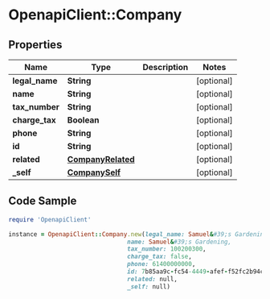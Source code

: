 # OpenapiClient::Company

## Properties

Name | Type | Description | Notes
------------ | ------------- | ------------- | -------------
**legal_name** | **String** |  | [optional] 
**name** | **String** |  | [optional] 
**tax_number** | **String** |  | [optional] 
**charge_tax** | **Boolean** |  | [optional] 
**phone** | **String** |  | [optional] 
**id** | **String** |  | [optional] 
**related** | [**CompanyRelated**](CompanyRelated.md) |  | [optional] 
**_self** | [**CompanySelf**](CompanySelf.md) |  | [optional] 

## Code Sample

```ruby
require 'OpenapiClient'

instance = OpenapiClient::Company.new(legal_name: Samuel&#39;s Gardening Pty Ltd,
                                 name: Samuel&#39;s Gardening,
                                 tax_number: 100200300,
                                 charge_tax: false,
                                 phone: 61400000000,
                                 id: 7b85aa9c-fc54-4449-afef-f52fc2b94cd3,
                                 related: null,
                                 _self: null)
```


